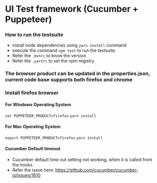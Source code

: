 # UI Test framework (Cucumber + Puppeteer)

### How to run the testsuite
* install node dependencies using `yarn install` command
* execute the command `npm test` to run the testsuite
* Refer the `.mvnrc` to know the version
* Refer the `.yarnrc` to set the npm registry

### The browser product can be updated in the properties.json, current code base supports both firefox and chrome

### Install firefox browser
#### For Windows Operating System
`set PUPPETEER_PRODUCT=firefox`
`yarn install`
#### For Mac Operating System
`export PUPPETEER_PRODUCT=firefox`
`yarn install`

#### Cucumber Default timeout
* Cucumber default time out setting not working, when it is called from the hooks.
* Refer the issue here: https://github.com/cucumber/cucumber-js/issues/1610
